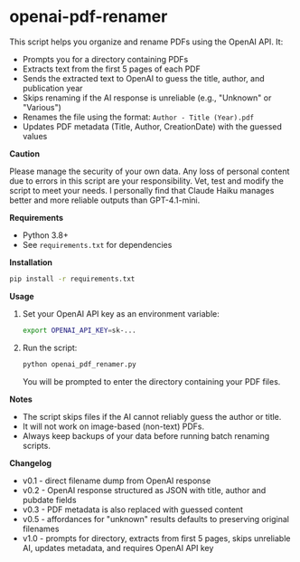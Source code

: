 # openai-pdf-renamer
This script helps you organize and rename PDFs using the OpenAI API. It:
- Prompts you for a directory containing PDFs
- Extracts text from the first 5 pages of each PDF
- Sends the extracted text to OpenAI to guess the title, author, and publication year
- Skips renaming if the AI response is unreliable (e.g., "Unknown" or "Various")
- Renames the file using the format: `Author - Title (Year).pdf`
- Updates PDF metadata (Title, Author, CreationDate) with the guessed values

**Caution**

Please manage the security of your own data. 
Any loss of personal content due to errors in this script are your responsibility. Vet, test and modify the script to meet your needs.
I personally find that Claude Haiku manages better and more reliable outputs than GPT-4.1-mini.

**Requirements**
- Python 3.8+
- See `requirements.txt` for dependencies

**Installation**
```bash
pip install -r requirements.txt
```

**Usage**
1. Set your OpenAI API key as an environment variable:
   ```bash
   export OPENAI_API_KEY=sk-...
   ```
2. Run the script:
   ```bash
   python openai_pdf_renamer.py
   ```
   You will be prompted to enter the directory containing your PDF files.

**Notes**
- The script skips files if the AI cannot reliably guess the author or title.
- It will not work on image-based (non-text) PDFs.
- Always keep backups of your data before running batch renaming scripts.

**Changelog**
- v0.1 - direct filename dump from OpenAI response
- v0.2 - OpenAI response structured as JSON with title, author and pubdate fields
- v0.3 - PDF metadata is also replaced with guessed content
- v0.5 - affordances for "unknown" results defaults to preserving original filenames
- v1.0 - prompts for directory, extracts from first 5 pages, skips unreliable AI, updates metadata, and requires OpenAI API key
